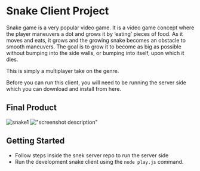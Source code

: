 # Snake Client Project

Snake game is a very popular video game. It is a video game concept where the player maneuvers a dot and grows it by ‘eating’ pieces of food. As it moves and eats, it grows and the growing snake becomes an obstacle to smooth maneuvers. The goal is to grow it to become as big as possible without bumping into the side walls, or bumping into itself, upon which it dies.

This is simply a multiplayer take on the genre.

Before you can run this client, you will need to be running the server side which you can download and install from here. 

## Final Product

![![snake1](https://user-images.githubusercontent.com/67843099/174499336-36bf0efa-59f2-4e6d-a7fb-5b8c33a58f26.png)
](#)
!["screenshot description"](#)


## Getting Started

- Follow steps inside the snek server repo to run the server side
- Run the development snake client using the `node play.js` command.

